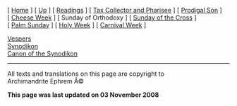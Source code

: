 \[ [Home](index.md) \] \[ [Up](triodion.md) \]
\[ [Readings](readLent.md) \]
\[ [Tax Collector and Pharisee](PubPharE.md) \]
\[ [Prodigal Son](ProdigalE.md) \] \[ [Cheese Week](cheese_week.md) \]
\[ Sunday of Orthodoxy \]
\[ [Sunday of the Cross](sunday_of_the_cross.md) \]
\[ [Palm Sunday](palm.md) \] \[ [Holy Week](holyweek.md) \]
\[ [Carnival Week](carnival_week.md) \]

[Vespers](vespers1.md)\
[Synodikon](synodikon.md)\
[Canon of the Synodikon](canon_of_the_synodikon.md)

------------------------------------------------------------------------

All texts and translations on this page are copyright to\
Archimandrite Ephrem Â©

**This page was last updated on 03 November 2008**
